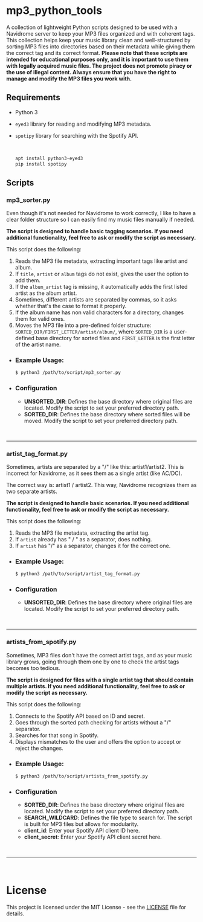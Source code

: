 # mp3_python_tools

A collection of lightweight Python scripts designed to be used with a Navidrome server to keep your MP3 files organized and with coherent tags. This collection helps keep your music library clean and well-structured by sorting MP3 files into directories based on their metadata while giving them the correct tag and its correct format. **Please note that these scripts are intended for educational purposes only, and it is important to use them with legally acquired music files. The project does not promote piracy or the use of illegal content. Always ensure that you have the right to manage and modify the MP3 files you work with.**

## Requirements

- Python 3
- `eyed3` library for reading and modifying MP3 metadata.
- `spotipy` library for searching with the Spotify API.

  <br>

  ```bash
  apt install python3-eyed3 
  pip install spotipy
  ```

## Scripts

### mp3_sorter.py
Even though it's not needed for Navidrome to work correctly, I like to have a clear folder structure so I can easily find my music files manually if needed.

**The script is designed to handle basic tagging scenarios. If you need additional functionality, feel free to ask or modify the script as necessary.**

This script does the following:

1. Reads the MP3 file metadata, extracting important tags like artist and album.
2. If `title`, `artist` or `album` tags do not exist, gives the user the option to add them.
3. If the `album_artist` tag is missing, it automatically adds the first listed artist as the album artist.
4. Sometimes, different artists are separated by commas, so it asks whether that's the case to format it properly.
5. If the album name has non valid characters for a directory, changes them for valid ones.
6. Moves the MP3 file into a pre-defined folder structure: `SORTED_DIR/FIRST_LETTER/artist/album/`, where `SORTED_DIR` is a user-defined base directory for sorted files and `FIRST_LETTER` is the first letter of the artist name.
   
- ### Example Usage:

  ```bash
  $ python3 /path/to/script/mp3_sorter.py
  ```

- ### Configuration

  - **UNSORTED_DIR**: Defines the base directory where original files are located. Modify the script to set your preferred directory path.
  - **SORTED_DIR**: Defines the base directory where sorted files will be moved. Modify the script to set your preferred directory path.

<br>

---
### artist_tag_format.py
Sometimes, artists are separated by a "/" like this: artist1/artist2. This is incorrect for Navidrome, as it sees them as a single artist (like AC/DC).

The correct way is: artist1 / artist2. This way, Navidrome recognizes them as two separate artists.

**The script is designed to handle basic scenarios. If you need additional functionality, feel free to ask or modify the script as necessary.**

This script does the following:

1. Reads the MP3 file metadata, extracting the artist tag.
2. If `artist` already has " / " as a separator, does nothing.
3. If `artist` has "/" as a separator, changes it for the correct one.

- ### Example Usage:

  ```bash
  $ python3 /path/to/script/artist_tag_format.py
  ```

- ### Configuration

  - **UNSORTED_DIR**: Defines the base directory where original files are located. Modify the script to set your preferred directory path.

<br>

---

### artists_from_spotify.py
Sometimes, MP3 files don't have the correct artist tags, and as your music library grows, going through them one by one to check the artist tags becomes too tedious.

**The script is designed for files with a single artist tag that should contain multiple artists. If you need additional functionality, feel free to ask or modify the script as necessary.**

This script does the following:

1. Connects to the Spotify API based on ID and secret.
2. Goes through the sorted path checking for artists without a "/" separator.
3. Searches for that song in Spotify.
4. Displays mismatches to the user and offers the option to accept or reject the changes.

- ### Example Usage:

  ```bash
  $ python3 /path/to/script/artists_from_spotify.py
  ```

- ### Configuration

  - **SORTED_DIR**: Defines the base directory where original files are located. Modify the script to set your preferred directory path.
  - **SEARCH_WILDCARD**: Defines the file type to search for. The script is built for MP3 files but allows for modularity.
  - **client_id**: Enter your Spotify API client ID here.
  - **client_secret**: Enter your Spotify API client secret here.

<br>

---
<br>

# License

This project is licensed under the MIT License - see the [LICENSE](LICENSE) file for details.
